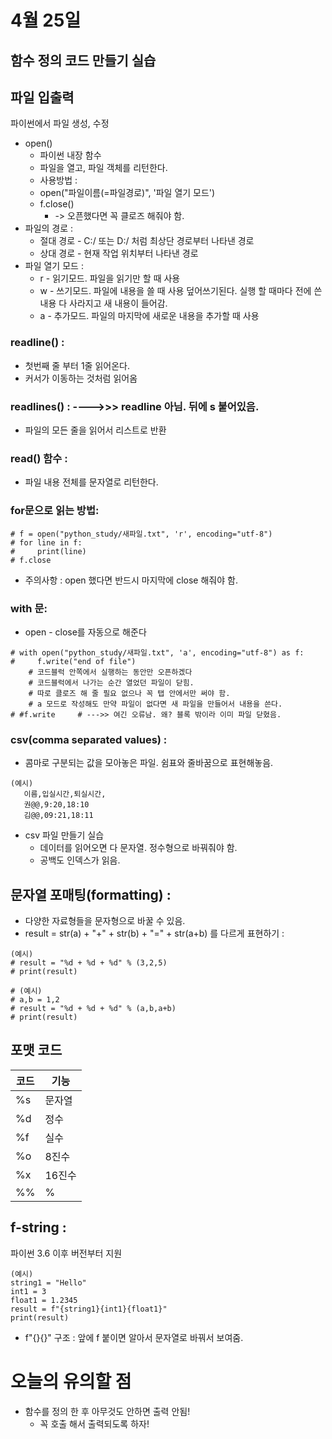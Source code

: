 # 4월 25일
## 함수 정의 코드 만들기 실습

## 파일 입출력
파이썬에서 파일 생성, 수정

- open()
  - 파이썬 내장 함수
  - 파일을 열고, 파일 객체를 리턴한다.
  - 사용방법 : 
  - open("파일이름(=파일경로)", '파일 열기 모드')
  - f.close() 
     - -> 오픈했다면 꼭 클로즈 해줘야 함.
- 파일의 경로 :
  - 절대 경로 - C:/ 또는 D:/ 처럼 최상단 경로부터 나타낸 경로
  - 상대 경로 - 현재 작업 위치부터 나타낸 경로
- 파일 열기 모드 :
  - r - 읽기모드. 파일을 읽기만 할 때 사용 
  - w - 쓰기모드. 파일에 내용을 쓸 때 사용
     덮어쓰기된다. 실행 할 때마다 전에 쓴 내용 다 사라지고 새 내용이 들어감.
  - a - 추가모드. 파일의 마지막에 새로운 내용을 추가할 때 사용


### readline()  :
- 첫번째 줄 부터 1줄 읽어온다.
- 커서가 이동하는 것처럼 읽어옴

### readlines() :   ---->>> readline 아님. 뒤에 s 붙어있음.
- 파일의 모든 줄을 읽어서 리스트로 반환

### read() 함수 :
- 파일 내용 전체를 문자열로 리턴한다.

### for문으로 읽는 방법:
```
# f = open("python_study/새파일.txt", 'r', encoding="utf-8")
# for line in f:
#     print(line)
# f.close
```
- 주의사항 : open 했다면 반드시 마지막에 close 해줘야 함.

### with 문:
- open - close를 자동으로 해준다
```
# with open("python_study/새파일.txt", 'a', encoding="utf-8") as f:
#     f.write("end of file")              
    # 코드블럭 안쪽에서 실행하는 동안만 오픈하겠다
    # 코드블럭에서 나가는 순간 열었던 파일이 닫힘.
    # 따로 클로즈 해 줄 필요 없으나 꼭 탭 안에서만 써야 함.
    # a 모드로 작성해도 만약 파일이 없다면 새 파일을 만들어서 내용을 쓴다.
# #f.write     # --->> 여긴 오류남. 왜? 블록 밖이라 이미 파일 닫혔음.
```

### csv(comma separated values) :
- 콤마로 구분되는 값을 모아놓은 파일. 쉼표와 줄바꿈으로 표현해놓음.

```
(예시)
   이름,입실시간,퇴실시간,
   권@@,9:20,18:10
   김@@,09:21,18:11
```
- csv 파일 만들기 실습
  - 데이터를 읽어오면 다 문자열. 정수형으로 바꿔줘야 함.
  - 공백도 인덱스가 읽음.

## 문자열 포매팅(formatting) : 
- 다양한 자료형들을 문자형으로 바꿀 수 있음.
- result = str(a) + "+" + str(b) + "=" + str(a+b) 를 다르게 표현하기 :
```
(예시)
# result = "%d + %d + %d" % (3,2,5)
# print(result)

# (예시)
# a,b = 1,2
# result = "%d + %d + %d" % (a,b,a+b)
# print(result)
```

## 포맷 코드
코드 | 기능
-----|-----
%s | 문자열 
%d | 정수
%f | 실수
%o | 8진수
%x | 16진수
%% | %

## f-string :
파이썬 3.6 이후 버전부터 지원
```
(예시)
string1 = "Hello"
int1 = 3
float1 = 1.2345
result = f"{string1}{int1}{float1}"
print(result)
```
- f"{}{}" 구조 : 앞에 f 붙이면 알아서 문자열로 바꿔서 보여줌.

# 오늘의 유의할 점
- 함수를 정의 한 후 아무것도 안하면 출력 안됨!
    - 꼭 호출 해서 출력되도록 하자!